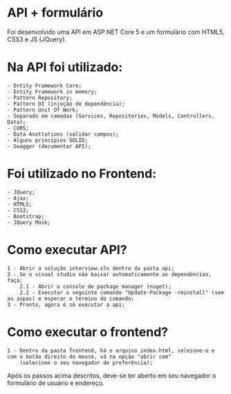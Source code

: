 # API + formulário

Foi desenvolvido uma API em ASP.NET Core 5 e um formulário com HTML5, CSS3 e JS (JQuery).

# Na API foi utilizado: 
	- Entity Framework Core;
	- Entity Framework in memory;
	- Pattern Repository;
	- Pattern DI (injeção de dependência);
	- Pattern Unit Of Work;
	- Separado em camadas (Services, Repositories, Models, Controllers, Data);
	- CORS;
	- Data Anottations (validar campos);
	- Alguns princípios SOLID;
	- Swagger (documentar API);
	
# Foi utilizado no Frontend:
	- JQuery;
	- Ajax;
	- HTML5;
	- CSS3;
	- Bootstrap;
	- JQuery Mask;
	
# Como executar API?
	1 - Abrir a solução interview.sln dentro da pasta api;
	2 - Se o visual studio não baixar automaticamente as dependências, faça:
		2.1 - Abrir o console de package manager (nuget);
		2.2 - Executar o seguinte comando "Update-Package -reinstall" (sem as aspas) e esperar o término do comando;
	3 - Pronto, agora é só executar a api;
	
# Como executar o frontend?
	1 - Dentro da pasta frontend, há o arquivo index.html, seleione-o e com o botão direito do mouse, vá na opção "abrir com" 
		(selecione o seu navegador de preferência);
		
Após os passos acima descritos, deve-se ter aberto em seu navegador o formulário de usuário e endereço.
		



